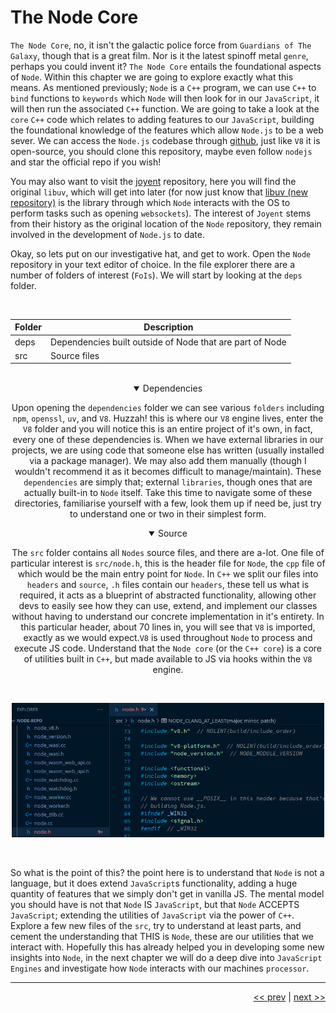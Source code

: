 # The Node Core

`The Node Core`, no, it isn't the galactic police force from `Guardians of The Galaxy`, though that is a great film. Nor is it the latest spinoff metal `genre`, perhaps you could invent it? `The Node Core` entails the foundational aspects of `Node`. Within this chapter we are going to explore exactly what this means. As mentioned previously; `Node` is a `C++` program, we can use `C++` to `bind` functions to `keywords` which `Node` will then look for in our `JavaScript`, it will then run the associated `C++` function. We are going to take a look at the `core` `C++` code which relates to adding features to our `JavaScript`, building the foundational knowledge of the features which allow `Node.js` to be a web sever. We can access the `Node.js` codebase through [github](https://github.com/nodejs/node), just like `V8` it is open-source, you should clone this repository, maybe even follow `nodejs` and star the official repo if you wish!

You may also want to visit the [joyent](https://github.com/joyent) repository, here you will find the original `libuv`, which will get into later (for now just know that [libuv (new repository)](https://github.com/libuv) is the library through which `Node` interacts with the OS to perform tasks such as opening `websockets`). The interest of `Joyent` stems from their history as the original location of the `Node` repository, they remain involved in the development of `Node.js` to date.

Okay, so lets put on our investigative hat, and get to work. Open the `Node` repository in your text editor of choice. In the file explorer there are a number of folders of interest (`FoIs`). We will start by looking at the `deps` folder.

<br />

<div align="center">

| Folder | Description |
| --- | --- |
| deps | Dependencies built outside of Node that are part of Node |
| src | Source files |

</div>

<br />


<div align="center">

<details open>
<summary>Dependencies</summary>

Upon opening the `dependencies` folder we can see various `folders` including `npm`, `openssl`, `uv`, and `V8`. Huzzah! this is where our `V8` engine lives, enter the `V8` folder and you will notice this is an entire project of it's own, in fact, every one of these dependencies is. When we have external libraries in our projects, we are using code that someone else has written (usually installed via a package manager). We may also add them manually (though I wouldn't recommend it as it becomes difficult to manage/maintain). These `dependencies` are simply that; external `libraries`, though ones that are actually built-in to `Node` itself. Take this time to navigate some of these directories, familiarise yourself with a few, look them up if need be, just try to understand one or two in their simplest form.

</details>

<details open>
<summary>Source</summary>

The `src` folder contains all `Nodes` source files, and there are a-lot. One file of particular interest is `src/node.h`, this is the header file for `Node`, the `cpp` file of which would be the main entry point for `Node`. In `C++` we split our files into `headers` and `source`, `.h` files contain our `headers`, these tell us what is required, it acts as a blueprint of abstracted functionality, allowing other devs to easily see how they can use, extend, and implement our classes without having to understand our concrete implementation in it's entirety. In this particular header, about 70 lines in, you will see that `V8` is imported, exactly as we would expect.`V8` is used throughout `Node` to process and execute JS code. Understand that the `Node core` (or the `C++ core`) is a core of utilities built in `C++`, but made available to JS via hooks within the `V8` engine.

<br />

<div style="width: 500px">

![Node Header](../images/nodeh.png)
</div>


</details>

</div>

<br />

So what is the point of this? the point here is to understand that `Node` is not a language, but it does extend `JavaScript`s functionality, adding a huge quantity of features that we simply don't get in vanilla JS. The mental model you should have is not that `Node` IS `JavaScript`, but that `Node` ACCEPTS `JavaScript`; extending the utilities of `JavaScript` via the power of `C++`. Explore a few new files of the `src`, try to understand at least parts, and cement the understanding that THIS is `Node`, these are our utilities that we interact with. Hopefully this has already helped you in developing some new insights into `Node`, in the next chapter we will do a deep dive into `JavaScript Engines` and investigate how `Node` interacts with our machines `processor`.

___

<div align="right">

[<< prev](./2_node.md) | [next >>](./4_engines.md)